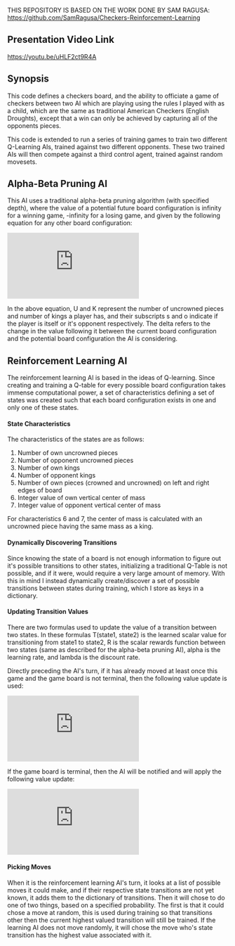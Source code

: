 THIS REPOSITORY IS BASED ON THE WORK DONE BY SAM RAGUSA: https://github.com/SamRagusa/Checkers-Reinforcement-Learning

## Presentation Video Link
https://youtu.be/uHLF2ct9R4A

## Synopsis

This code defines a checkers board, and the ability to officiate a game of checkers between two AI which are playing using the rules I played with as a child, which are the same as traditional American Checkers (English Droughts), except that a win can only be achieved by capturing all of the opponents pieces.

This code is extended to run a series of training games to train two different Q-Learning AIs, trained against two different opponents. These two trained AIs will then compete against a third control agent, trained against random movesets.

## Alpha-Beta Pruning AI

This AI uses a traditional alpha-beta pruning algorithm (with specified depth), where the value of a potential future board configuration is infinity for a winning game, -infinity for a losing game, and given by the following equation for any other board configuration:

<!---
value=\Delta\hspace{1pt}U_s-\Delta\hspace{1pt}U_o+2(\Delta\hspace{1pt}K_s-\Delta\hspace{1pt}K_o)
-->

![equation](http://latex.codecogs.com/svg.latex?value%3D%5CDelta%5Chspace%7B1pt%7DU_s-%5CDelta%5Chspace%7B1pt%7DU_o%2B2%28%5CDelta%5Chspace%7B1pt%7DK_s-%5CDelta%5Chspace%7B1pt%7DK_o%29)

In the above equation, U and K represent the number of uncrowned pieces and number of kings a player has, and their subscripts s and o indicate if the player is itself or it's opponent respectively.  The delta refers to the change in the value following it between the current board configuration and the potential board configuration the AI is considering.   


## Reinforcement Learning AI

The reinforcement learning AI is based in the ideas of Q-learning.  Since creating and training a Q-table for every possible board configuration takes immense computational power, a set of characteristics defining a set of states was created such that each board configuration exists in one and only one of these states.


#### State Characteristics

The characteristics of the states are as follows:

1. Number of own uncrowned pieces
2. Number of opponent uncrowned pieces
3. Number of own kings
4. Number of opponent kings
5. Number of own pieces (crowned and uncrowned) on left and right edges of board
6. Integer value of own vertical center of mass
7. Integer value of opponent vertical center of mass

For characteristics 6 and 7, the center of mass is calculated with an uncrowned piece having the same mass as a king.


#### Dynamically Discovering Transitions

Since knowing the state of a board is not enough information to figure out it's possible transitions to other states, initializing a traditional Q-Table is not possible, and if it were, would require a very large amount of memory.  With this in mind I instead dynamically create/discover a set of possible transitions between states during training, which I store as keys in a dictionary.

<!---
NOTE:
May want to specify what the values corresponding to the keys represent.
-->   

#### Updating Transition Values

<!---
STUFF FOR EQUATATIONS
http://www.url-encode-decode.com/
http://dillinger.io/
-->

There are two formulas used to update the value of a transition between two states.  In these formulas T(state1, state2) is the learned scalar value for transitioning from state1 to state2, R is the scalar rewards function between two states (same as described for the alpha-beta pruning AI), alpha is the learning rate, and lambda is the discount rate.  

<!---
T(s_n,s_{n+1})\leftarrow\hspace{1pt}T(s_n,s_{n+1})+\alpha(R(s_n,s_{n+2})+\lambda\max\limits_m(T(s_{n+2},s_m))-T(s_n,s_{n+1}))
-->

Directly preceding the AI's turn, if it has already moved at least once this game and the game board is not terminal, then the following value update is used:

![equation](http://latex.codecogs.com/svg.latex?T%28s_n%2Cs_%7Bn%2B1%7D%29%5Cleftarrow%5Chspace%7B1pt%7DT%28s_n%2Cs_%7Bn%2B1%7D%29%2B%5Calpha%28R%28s_n%2Cs_%7Bn%2B2%7D%29%2B%5Clambda%5Cmax%5Climits_m%28T%28s_%7Bn%2B2%7D%2Cs_m%29%29-T%28s_n%2Cs_%7Bn%2B1%7D%29%29)

<!---
T(s_n,s_{n+1})\leftarrow\hspace{1pt}T(s_n,s_{n+1})+\alpha(R(s_n,s_{n+2}))
-->

If the game board is terminal, then the AI will be notified and will apply the following value update:

![equation](http://latex.codecogs.com/svg.latex?T%28s_n%2Cs_%7Bn%2B1%7D%29%5Cleftarrow%5Chspace%7B1pt%7DT%28s_n%2Cs_%7Bn%2B1%7D%29%2B%5Calpha%28R%28s_n%2Cs_%7Bn%2B2%7D%29%29)


#### Picking Moves

When it is the reinforcement learning AI's turn, it looks at a list of possible moves it could make, and if their respective state transitions are not yet known, it adds them to the dictionary of transitions.  Then it will chose to do one of two things, based on a specified probability.  The first is that it could chose a move at random, this is used during training so that transitions other then the current highest valued transition will still be trained.  If the learning AI does not move randomly, it will chose the move who's state transition has the highest value associated with it.
